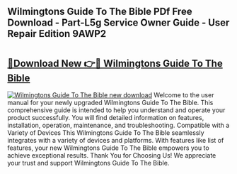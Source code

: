 ## Wilmingtons Guide To The Bible PDf Free Download - Part-L5g Service Owner Guide - User Repair Edition 9AWP2

# <h2><a href="http://bc67531.oget.top/?id=Wilmingtons+Guide+To+The+Bible">🔗Download New 👉🔴 Wilmingtons Guide To The Bible</a></h2>

[![Wilmingtons Guide To The Bible new download](https://i.imgur.com/5g1atiW.png)](http://bc67531.oget.top/?id=Wilmingtons+Guide+To+The+Bible)
Welcome to the user manual for your newly upgraded Wilmingtons Guide To The Bible. This comprehensive guide is intended to help you understand and operate your product successfully. You will find detailed information on features, installation, operation, maintenance, and troubleshooting. Compatible with a Variety of Devices This Wilmingtons Guide To The Bible seamlessly integrates with a variety of devices and platforms. With features like list of features, your new Wilmingtons Guide To The Bible empowers you to achieve exceptional results. Thank You for Choosing Us! We appreciate your trust and support Wilmingtons Guide To The Bible.
